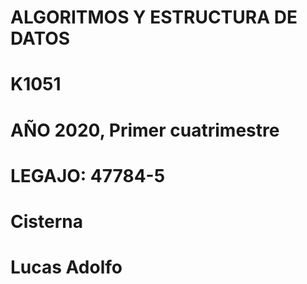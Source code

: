 # ALGORITMOS Y ESTRUCTURA DE DATOS 

# K1051

# AÑO 2020, Primer cuatrimestre

# LEGAJO: 47784-5

# Cisterna 
# Lucas Adolfo
